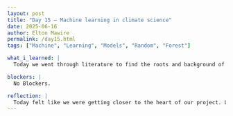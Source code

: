 ```yaml
---
layout: post
title: "Day 15 – Machine learning in climate science"
date: 2025-06-16
author: Elton Mawire
permalink: /day15.html
tags: ["Machine", "Learning", "Models", "Random", "Forest"]

what_i_learned: |
  Today we went through literature to find the roots and background of Random forest as an ML tool. We found 3 literatures and discussed them as a team, learning more about models.We learned about supervised and unsupervised ML. We also looked for literature that covers ML ans AI in climate science. We then worked on making citations for all our papers we had summarized so far using APA 7th edition. We later identified that our project uses supervised data since its labelled data, and we provide it with uestions and ansers. Supervised data can be split into classification and regression while unsupervised only uses clustering. Ours uses regression since our prediction outputs are continuous PM2.5 concentration values. 

blockers: |
  No Blockers.

reflection: |
  Today felt like we were getting closer to the heart of our project. Learning about machine learning models and algorithms was eye opening. I enjoyed learning in detail about the models and algorithms and being able to classify our project based on my understanding of what we learned. I also appreciate the patience of our graduate mentors and especially the slides they create to help us reinforce our understanding. Im really looking forward to where this is going.
---
```

